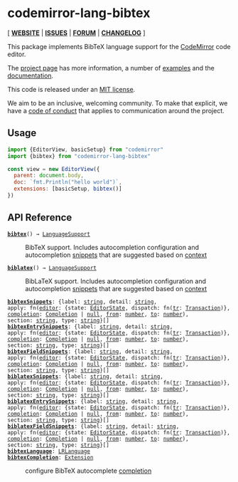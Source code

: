 <!-- NOTE: README.md is generated from src/README.md -->

# codemirror-lang-bibtex

[ [**WEBSITE**](https://codemirror.net/) | [**ISSUES**](https://github.com/vaisriv/codemirror-lang-bibtex/issues) | [**FORUM**](https://discuss.codemirror.net/c/next/) | [**CHANGELOG**](https://github.com/vaisriv/codemirror-lang-bibtex/blob/main/CHANGELOG.md) ]

This package implements BibTeX language support for the
[CodeMirror](https://codemirror.net/) code editor.

The [project page](https://codemirror.net/) has more information, a
number of [examples](https://codemirror.net/examples/) and the
[documentation](https://codemirror.net/docs/).

This code is released under an
[MIT license](https://github.com/vaisriv/codemirror-lang-bibtex/tree/main/LICENSE).

We aim to be an inclusive, welcoming community. To make that explicit,
we have a [code of
conduct](http://contributor-covenant.org/version/1/1/0/) that applies
to communication around the project.

## Usage

```javascript
import {EditorView, basicSetup} from "codemirror"
import {bibtex} from "codemirror-lang-bibtex"

const view = new EditorView({
  parent: document.body,
  doc: `fmt.Println("hello world")`,
  extensions: [basicSetup, bibtex()]
})
```

## API Reference

<dl>
<dt id="user-content-bibtex">
  <code><strong><a href="#user-content-bibtex">bibtex</a></strong>() → <a href="https://codemirror.net/docs/ref#language.LanguageSupport">LanguageSupport</a></code></dt>

<dd><p>BibTeX support. Includes autocompletion configuration and autocompletion <a href="https://codemirror.net/docs/ref/#autocomplete.snippet">snippets</a> that are suggested based on <a href="https://codemirror.net/docs/ref/#autocomplete.CompletionContext">context</a></p>
</dd>
<dt id="user-content-biblatex">
  <code><strong><a href="#user-content-biblatex">biblatex</a></strong>() → <a href="https://codemirror.net/docs/ref#language.LanguageSupport">LanguageSupport</a></code></dt>

<dd><p>BibLaTeX support. Includes autocompletion configuration and autocompletion <a href="https://codemirror.net/docs/ref/#autocomplete.snippet">snippets</a> that are suggested based on <a href="https://codemirror.net/docs/ref/#autocomplete.CompletionContext">context</a></p>
</dd>
<dt id="user-content-bibtexsnippets">
  <code><strong><a href="#user-content-bibtexsnippets">bibtexSnippets</a></strong>: {label: <a href="https://developer.mozilla.org/en-US/docs/Web/JavaScript/Reference/Global_Objects/String">string</a>, detail: <a href="https://developer.mozilla.org/en-US/docs/Web/JavaScript/Reference/Global_Objects/String">string</a>, apply: fn(<a id="user-content-bibtexsnippets.apply^editor" href="#user-content-bibtexsnippets.apply^editor">editor</a>: {state: <a href="https://codemirror.net/docs/ref#state.EditorState">EditorState</a>, dispatch: fn(<a id="user-content-bibtexsnippets.apply^editor.dispatch^tr" href="#user-content-bibtexsnippets.apply^editor.dispatch^tr">tr</a>: <a href="https://codemirror.net/docs/ref#state.Transaction">Transaction</a>)}, <a id="user-content-bibtexsnippets.apply^completion" href="#user-content-bibtexsnippets.apply^completion">completion</a>: <a href="https://codemirror.net/docs/ref#autocomplete.Completion">Completion</a> | <a href="https://developer.mozilla.org/en-US/docs/Web/JavaScript/Reference/Global_Objects/null">null</a>, <a id="user-content-bibtexsnippets.apply^from" href="#user-content-bibtexsnippets.apply^from">from</a>: <a href="https://developer.mozilla.org/en-US/docs/Web/JavaScript/Reference/Global_Objects/Number">number</a>, <a id="user-content-bibtexsnippets.apply^to" href="#user-content-bibtexsnippets.apply^to">to</a>: <a href="https://developer.mozilla.org/en-US/docs/Web/JavaScript/Reference/Global_Objects/Number">number</a>), section: <a href="https://developer.mozilla.org/en-US/docs/Web/JavaScript/Reference/Global_Objects/String">string</a>, type: <a href="https://developer.mozilla.org/en-US/docs/Web/JavaScript/Reference/Global_Objects/String">string</a>}[]</code></dt>

<dd></dd>
<dt id="user-content-bibtexentrysnippets">
  <code><strong><a href="#user-content-bibtexentrysnippets">bibtexEntrySnippets</a></strong>: {label: <a href="https://developer.mozilla.org/en-US/docs/Web/JavaScript/Reference/Global_Objects/String">string</a>, detail: <a href="https://developer.mozilla.org/en-US/docs/Web/JavaScript/Reference/Global_Objects/String">string</a>, apply: fn(<a id="user-content-bibtexentrysnippets.apply^editor" href="#user-content-bibtexentrysnippets.apply^editor">editor</a>: {state: <a href="https://codemirror.net/docs/ref#state.EditorState">EditorState</a>, dispatch: fn(<a id="user-content-bibtexentrysnippets.apply^editor.dispatch^tr" href="#user-content-bibtexentrysnippets.apply^editor.dispatch^tr">tr</a>: <a href="https://codemirror.net/docs/ref#state.Transaction">Transaction</a>)}, <a id="user-content-bibtexentrysnippets.apply^completion" href="#user-content-bibtexentrysnippets.apply^completion">completion</a>: <a href="https://codemirror.net/docs/ref#autocomplete.Completion">Completion</a> | <a href="https://developer.mozilla.org/en-US/docs/Web/JavaScript/Reference/Global_Objects/null">null</a>, <a id="user-content-bibtexentrysnippets.apply^from" href="#user-content-bibtexentrysnippets.apply^from">from</a>: <a href="https://developer.mozilla.org/en-US/docs/Web/JavaScript/Reference/Global_Objects/Number">number</a>, <a id="user-content-bibtexentrysnippets.apply^to" href="#user-content-bibtexentrysnippets.apply^to">to</a>: <a href="https://developer.mozilla.org/en-US/docs/Web/JavaScript/Reference/Global_Objects/Number">number</a>), section: <a href="https://developer.mozilla.org/en-US/docs/Web/JavaScript/Reference/Global_Objects/String">string</a>, type: <a href="https://developer.mozilla.org/en-US/docs/Web/JavaScript/Reference/Global_Objects/String">string</a>}[]</code></dt>

<dd></dd>
<dt id="user-content-bibtexfieldsnippets">
  <code><strong><a href="#user-content-bibtexfieldsnippets">bibtexFieldSnippets</a></strong>: {label: <a href="https://developer.mozilla.org/en-US/docs/Web/JavaScript/Reference/Global_Objects/String">string</a>, detail: <a href="https://developer.mozilla.org/en-US/docs/Web/JavaScript/Reference/Global_Objects/String">string</a>, apply: fn(<a id="user-content-bibtexfieldsnippets.apply^editor" href="#user-content-bibtexfieldsnippets.apply^editor">editor</a>: {state: <a href="https://codemirror.net/docs/ref#state.EditorState">EditorState</a>, dispatch: fn(<a id="user-content-bibtexfieldsnippets.apply^editor.dispatch^tr" href="#user-content-bibtexfieldsnippets.apply^editor.dispatch^tr">tr</a>: <a href="https://codemirror.net/docs/ref#state.Transaction">Transaction</a>)}, <a id="user-content-bibtexfieldsnippets.apply^completion" href="#user-content-bibtexfieldsnippets.apply^completion">completion</a>: <a href="https://codemirror.net/docs/ref#autocomplete.Completion">Completion</a> | <a href="https://developer.mozilla.org/en-US/docs/Web/JavaScript/Reference/Global_Objects/null">null</a>, <a id="user-content-bibtexfieldsnippets.apply^from" href="#user-content-bibtexfieldsnippets.apply^from">from</a>: <a href="https://developer.mozilla.org/en-US/docs/Web/JavaScript/Reference/Global_Objects/Number">number</a>, <a id="user-content-bibtexfieldsnippets.apply^to" href="#user-content-bibtexfieldsnippets.apply^to">to</a>: <a href="https://developer.mozilla.org/en-US/docs/Web/JavaScript/Reference/Global_Objects/Number">number</a>), section: <a href="https://developer.mozilla.org/en-US/docs/Web/JavaScript/Reference/Global_Objects/String">string</a>, type: <a href="https://developer.mozilla.org/en-US/docs/Web/JavaScript/Reference/Global_Objects/String">string</a>}[]</code></dt>

<dd></dd>
<dt id="user-content-biblatexsnippets">
  <code><strong><a href="#user-content-biblatexsnippets">biblatexSnippets</a></strong>: {label: <a href="https://developer.mozilla.org/en-US/docs/Web/JavaScript/Reference/Global_Objects/String">string</a>, detail: <a href="https://developer.mozilla.org/en-US/docs/Web/JavaScript/Reference/Global_Objects/String">string</a>, apply: fn(<a id="user-content-biblatexsnippets.apply^editor" href="#user-content-biblatexsnippets.apply^editor">editor</a>: {state: <a href="https://codemirror.net/docs/ref#state.EditorState">EditorState</a>, dispatch: fn(<a id="user-content-biblatexsnippets.apply^editor.dispatch^tr" href="#user-content-biblatexsnippets.apply^editor.dispatch^tr">tr</a>: <a href="https://codemirror.net/docs/ref#state.Transaction">Transaction</a>)}, <a id="user-content-biblatexsnippets.apply^completion" href="#user-content-biblatexsnippets.apply^completion">completion</a>: <a href="https://codemirror.net/docs/ref#autocomplete.Completion">Completion</a> | <a href="https://developer.mozilla.org/en-US/docs/Web/JavaScript/Reference/Global_Objects/null">null</a>, <a id="user-content-biblatexsnippets.apply^from" href="#user-content-biblatexsnippets.apply^from">from</a>: <a href="https://developer.mozilla.org/en-US/docs/Web/JavaScript/Reference/Global_Objects/Number">number</a>, <a id="user-content-biblatexsnippets.apply^to" href="#user-content-biblatexsnippets.apply^to">to</a>: <a href="https://developer.mozilla.org/en-US/docs/Web/JavaScript/Reference/Global_Objects/Number">number</a>), section: <a href="https://developer.mozilla.org/en-US/docs/Web/JavaScript/Reference/Global_Objects/String">string</a>, type: <a href="https://developer.mozilla.org/en-US/docs/Web/JavaScript/Reference/Global_Objects/String">string</a>}[]</code></dt>

<dd></dd>
<dt id="user-content-biblatexentrysnippets">
  <code><strong><a href="#user-content-biblatexentrysnippets">biblatexEntrySnippets</a></strong>: {label: <a href="https://developer.mozilla.org/en-US/docs/Web/JavaScript/Reference/Global_Objects/String">string</a>, detail: <a href="https://developer.mozilla.org/en-US/docs/Web/JavaScript/Reference/Global_Objects/String">string</a>, apply: fn(<a id="user-content-biblatexentrysnippets.apply^editor" href="#user-content-biblatexentrysnippets.apply^editor">editor</a>: {state: <a href="https://codemirror.net/docs/ref#state.EditorState">EditorState</a>, dispatch: fn(<a id="user-content-biblatexentrysnippets.apply^editor.dispatch^tr" href="#user-content-biblatexentrysnippets.apply^editor.dispatch^tr">tr</a>: <a href="https://codemirror.net/docs/ref#state.Transaction">Transaction</a>)}, <a id="user-content-biblatexentrysnippets.apply^completion" href="#user-content-biblatexentrysnippets.apply^completion">completion</a>: <a href="https://codemirror.net/docs/ref#autocomplete.Completion">Completion</a> | <a href="https://developer.mozilla.org/en-US/docs/Web/JavaScript/Reference/Global_Objects/null">null</a>, <a id="user-content-biblatexentrysnippets.apply^from" href="#user-content-biblatexentrysnippets.apply^from">from</a>: <a href="https://developer.mozilla.org/en-US/docs/Web/JavaScript/Reference/Global_Objects/Number">number</a>, <a id="user-content-biblatexentrysnippets.apply^to" href="#user-content-biblatexentrysnippets.apply^to">to</a>: <a href="https://developer.mozilla.org/en-US/docs/Web/JavaScript/Reference/Global_Objects/Number">number</a>), section: <a href="https://developer.mozilla.org/en-US/docs/Web/JavaScript/Reference/Global_Objects/String">string</a>, type: <a href="https://developer.mozilla.org/en-US/docs/Web/JavaScript/Reference/Global_Objects/String">string</a>}[]</code></dt>

<dd></dd>
<dt id="user-content-biblatexfieldsnippets">
  <code><strong><a href="#user-content-biblatexfieldsnippets">biblatexFieldSnippets</a></strong>: {label: <a href="https://developer.mozilla.org/en-US/docs/Web/JavaScript/Reference/Global_Objects/String">string</a>, detail: <a href="https://developer.mozilla.org/en-US/docs/Web/JavaScript/Reference/Global_Objects/String">string</a>, apply: fn(<a id="user-content-biblatexfieldsnippets.apply^editor" href="#user-content-biblatexfieldsnippets.apply^editor">editor</a>: {state: <a href="https://codemirror.net/docs/ref#state.EditorState">EditorState</a>, dispatch: fn(<a id="user-content-biblatexfieldsnippets.apply^editor.dispatch^tr" href="#user-content-biblatexfieldsnippets.apply^editor.dispatch^tr">tr</a>: <a href="https://codemirror.net/docs/ref#state.Transaction">Transaction</a>)}, <a id="user-content-biblatexfieldsnippets.apply^completion" href="#user-content-biblatexfieldsnippets.apply^completion">completion</a>: <a href="https://codemirror.net/docs/ref#autocomplete.Completion">Completion</a> | <a href="https://developer.mozilla.org/en-US/docs/Web/JavaScript/Reference/Global_Objects/null">null</a>, <a id="user-content-biblatexfieldsnippets.apply^from" href="#user-content-biblatexfieldsnippets.apply^from">from</a>: <a href="https://developer.mozilla.org/en-US/docs/Web/JavaScript/Reference/Global_Objects/Number">number</a>, <a id="user-content-biblatexfieldsnippets.apply^to" href="#user-content-biblatexfieldsnippets.apply^to">to</a>: <a href="https://developer.mozilla.org/en-US/docs/Web/JavaScript/Reference/Global_Objects/Number">number</a>), section: <a href="https://developer.mozilla.org/en-US/docs/Web/JavaScript/Reference/Global_Objects/String">string</a>, type: <a href="https://developer.mozilla.org/en-US/docs/Web/JavaScript/Reference/Global_Objects/String">string</a>}[]</code></dt>

<dd></dd>
<dt id="user-content-bibtexlanguage">
  <code><strong><a href="#user-content-bibtexlanguage">bibtexLanguage</a></strong>: <a href="https://codemirror.net/docs/ref#language.LRLanguage">LRLanguage</a></code></dt>

<dd></dd>
<dt id="user-content-bibtexcompletion">
  <code><strong><a href="#user-content-bibtexcompletion">bibtexCompletion</a></strong>: <a href="https://codemirror.net/docs/ref#state.Extension">Extension</a></code></dt>

<dd><p>configure BibTeX autocomplete <a href="https://codemirror.net/docs/ref/#autocomplete.completion">completion</a></p>
</dd>
</dl>
